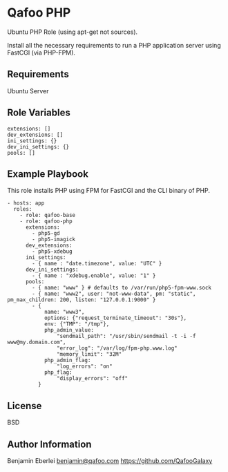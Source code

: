 Qafoo PHP
=========

Ubuntu PHP Role (using apt-get not sources).

Install all the necessary requirements to run a PHP application server
using FastCGI (via PHP-FPM).

Requirements
------------

Ubuntu Server

Role Variables
--------------

    extensions: []
    dev_extensions: []
    ini_settings: {}
    dev_ini_settings: {}
    pools: []

Example Playbook
----------------

This role installs PHP using FPM for FastCGI and the CLI binary of PHP.

    - hosts: app
      roles:
        - role: qafoo-base
        - role: qafoo-php
          extensions:
            - php5-gd
            - php5-imagick
          dev_extensions:
            - php5-xdebug
          ini_settings:
            - { name : "date.timezone", value: "UTC" }
          dev_ini_settings:
            - { name : "xdebug.enable", value: "1" }
          pools:
            - { name: "www" } # defaults to /var/run/php5-fpm-www.sock
            - { name: "www2", user: "not-www-data", pm: "static", pm_max_children: 200, listen: "127.0.0.1:9000" }
            - {
                name: "www3",
                options: {"request_terminate_timeout": "30s"},
                env: {"TMP": "/tmp"},
                php_admin_value:
                    "sendmail_path": "/usr/sbin/sendmail -t -i -f www@my.domain.com",
                    "error_log": "/var/log/fpm-php.www.log"
                    "memory_limit": "32M"
                php_admin_flag:
                    "log_errors": "on"
                php_flag:
                    "display_errors": "off"
              }

License
-------

BSD

Author Information
------------------

Benjamin Eberlei <benjamin@qafoo.com>
https://github.com/QafooGalaxy
